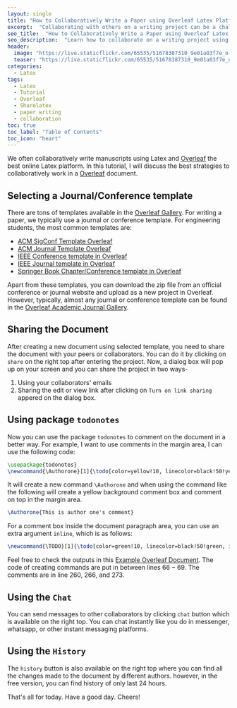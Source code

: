 ```yaml
---
layout: single
title: "How to Collaboratively Write a Paper using Overleaf Latex Platform"
excerpt:  "Collaborating with others on a writing project can be a challenge, especially when everyone is working on different parts of the document. Overleaf, a collaborative LaTeX editor, makes it easy to work together on documents in real time, with features like track changes and version control. In this post, we'll walk through the steps for setting up a collaborative writing project on Overleaf, from inviting collaborators to making changes and managing versions."
seo_title:  "How to Collaboratively Write a Paper using Overleaf Latex Platform"
seo_description:  "Learn how to collaborate on a writing project using Overleaf, a collaborative LaTeX editor that allows for real-time collaboration, track changes, and version control. Invite collaborators, make changes, and manage versions with ease."
header:
  image: "https://live.staticflickr.com/65535/51678387310_9e01a03f7e_o.png"
  teaser: "https://live.staticflickr.com/65535/51678387310_9e01a03f7e_o.png"
categories:
  - Latex
tags:
  - Latex
  - Tutorial
  - Overleaf
  - Sharelatex
  - paper writing
  - collaboration
toc: true
toc_label: "Table of Contents"
toc_icon: "heart"
---
```


We often collaboratively write manuscripts using Latex and [Overleaf](https://www.overleaf.com) the best online Latex platform. In this tutorial, I will discuss the best strategies to collaboratively work in a [Overleaf](https://www.overleaf.com) document.

## Selecting a Journal/Conference template
There are tons of templates available in the [Overleaf Gallery](https://www.overleaf.com/gallery). For writing a paper, we typically use a journal or conference template. For engineering students, the most common templates are:
* [ACM SigConf Template Overleaf](https://www.google.com/url?q=https%3A%2F%2Fwww.overleaf.com%2Flatex%2Ftemplates%2Fassociation-for-computing-machinery-acm-sig-proceedings-template%2Fbmvfhcdnxfty&sa=D&sntz=1&usg=AFQjCNH9E9ycWMKCwoFop9S-ac11ZVGyCg)
* [ACM Journal Template Overleaf](https://www.google.com/url?q=https%3A%2F%2Fwww.overleaf.com%2Flatex%2Ftemplates%2Fassociation-for-computing-machinery-acm-generic-journal-manuscript-template%2Fyffvrvzbhhpt&sa=D&sntz=1&usg=AFQjCNEEps62nCp5ix5_LzyoIQ5fjJsZxQ)
* [IEEE Conference template in Overleaf](https://www.google.com/url?q=https%3A%2F%2Fwww.overleaf.com%2Flatex%2Ftemplates%2Fieee-conference-template-example%2Fnsncsyjfmpxy&sa=D&sntz=1&usg=AFQjCNE1ZkmpzmLoyDXN6MkaDUouuUjrBQ)
* [IEEE Journal template in Overleaf](https://www.google.com/url?q=https%3A%2F%2Fwww.overleaf.com%2Flatex%2Ftemplates%2Fieee-journal-paper-template%2Fjbbbdkztwxrd&sa=D&sntz=1&usg=AFQjCNHTRHaB44Eu6y3XtwYP-nLHpNscqg)
* [Springer Book Chapter/Conference template in Overleaf](https://www.google.com/url?q=https%3A%2F%2Fwww.overleaf.com%2Flatex%2Ftemplates%2Fspringer-book-chapter%2Fhrdcrfynnzjn&sa=D&sntz=1&usg=AFQjCNFkAMPBlaldj62kIQpqnYtPvu8MOg)

Apart from these templates, you can download the zip file from an official conference or journal website and upload as a new project in Overleaf. However, typically, almost any journal or conference template can be found in the [Overleaf Academic Journal Gallery](https://www.overleaf.com/gallery/tagged/academic-journal). 


## Sharing the Document
After creating a new document using selected template, you need to share the document with your peers or collaborators. You can do it by clicking on `share` on the right top after entering the project. Now, a dialog box will pop up on your screen and you can share the project in two ways-
1. Using your collaborators' emails
2. Sharing the edit or view link after clicking on `Turn on link sharing` appered on the dialog box.


## Using package `todonotes`
Now you can use the package `todonotes` to comment on the document in a better way. For example, I want to use comments in the margin area, I can use the following code:
```latex
\usepackage{todonotes}
\newcommand{\Authorone}[1]{\todo[color=yellow!10, linecolor=black!50!yellow]{\textbf{AO:} #1}}
```
It will create a new command `\Authorone` and when using the command like the following will create a yellow background comment box and comment on top in the margin area.
```latex
\Authorone{This is author one's comment}
```
For a comment box inside the document paragraph area, you can use an extra argument `inline`, which is as follows:
```latex
\newcommand{\TODO}[1]{\todo[color=green!10, linecolor=black!50!green, inline]{\textbf{TODO:} #1}}
```


Feel free to check the outputs in this [Example Overleaf Document](https://www.overleaf.com/read/vnwqdpgvyhgv). The code of creating commands are put in between lines $66-69$. The comments are in line $260$, $266$, and $273$.

## Using the `Chat`
You can send messages to other collaborators by clicking `chat` button which is available on the right top. You can chat instantly like you do in messenger, whatsapp, or other instant messaging platforms.

## Using the `History`
The `history` button is also available on the right top where you can find all the changes made to the document by different authors. however, in the free version, you can find history of only last $24$ hours.

That's all for today. Have a good day. Cheers!
<!--stackedit_data:
eyJoaXN0b3J5IjpbLTE3MDEwMzI1MDUsLTE3NDY0NDcwNThdfQ
==
-->